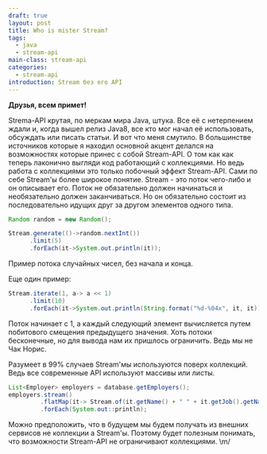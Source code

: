 ```yaml
---
draft: true
layout: post
title: Who is mister Stream?
tags:
  - java
  - stream-api
main-class: stream-api
categories:
  - stream-api
introduction: Stream без его API
---
```


**Друзья, всем примет!**

Strema-API крутая, по меркам мира Java, штука. Все её с нетерпением ждали и, когда вышел релиз Java8, все кто мог начал её использовать, обсуждать или писать статьи. И вот что меня смутило. В большинстве источников которые я находил основной акцент делался на возможностях которые принес с собой Stream-API. О том как как теперь лаконично выгляди код работающий с коллекциями. Но ведь работа с коллекциями это только побочный эффект Stream-API. Сами по себе Stream'ы более широкое понятие. Stream - это поток чего-либо и он описывает его. Поток не обязательно должен начинаться и необязательно должен заканчиваться. Но он обязательно состоит из последовательно идущих друг за другом элементов одного типа. 

```java
Random random = new Random();

Stream.generate(()->random.nextInt())
      .limit(5)
      .forEach(it->System.out.println(it));
```

Пример потока случайных чисел, без начала и конца.

Еще один пример:

```java
Stream.iterate(1, a-> a << 1)
      .limit(10)
      .forEach(it->System.out.println(String.format("%d-%04x", it, it)));
```

Поток начинает с 1, а каждый следующий элемент вычисляется путем побитового смещения предыдущего значения.
Хоть потоки бесконечные, но для вывода нам их пришлось ограничить. Ведь мы не Чак Норис.

Разумеет в 99% случаев Stream'мы используются поверх коллекций. Ведь все современные API используют массивы или листы.

```java
List<Employer> employers = database.getEmployers();
employers.stream()
         .flatMap(it-> Stream.of(it.getName() + " " + it.getJob().getName()))
         .forEach(System.out::println);
```

Можно предположить, что в будущем мы будем получать из внешних сервисов не коллекции а Stream'ы. Поэтому будет полезным понимать, что возможности Stream-API не ограничивают коллекциями. \m/ 
